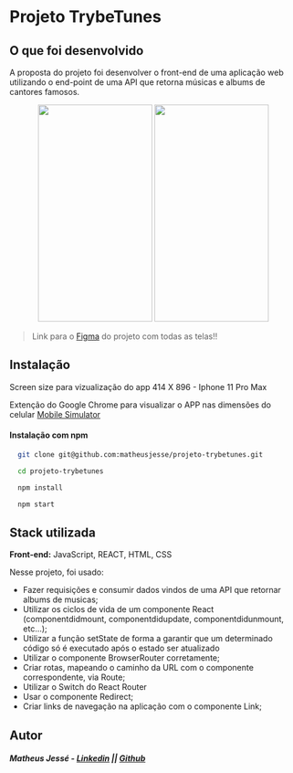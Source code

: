 # Projeto TrybeTunes

## O que foi desenvolvido

A proposta do projeto foi desenvolver o front-end de uma aplicação web utilizando o end-point de uma
API que retorna músicas e albums de cantores famosos.

<div style='display: 'flex'; align='center' '>
  <img src="https://user-images.githubusercontent.com/28015951/174238781-4335c317-4383-4d85-ab76-ccc131f4074d.png"  width="200" height="380"/>
  <img src="https://user-images.githubusercontent.com/28015951/174238814-79dcf955-ebda-4f49-abc8-a8541878d243.png"  width="200" height="380"/>
</div>

>Link para o [Figma](https://www.figma.com/file/WfRRsrQpXnev0GsATAi8Yu/Projeto-TrybeTunes?node-id=0%3A1) do projeto com todas as telas!!

## Instalação

Screen size para vizualização do app 414 X 896 - Iphone 11 Pro Max

Extenção do Google Chrome para visualizar o APP nas dimensões do celular [Mobile Simulator](https://chrome.google.com/webstore/detail/mobile-simulator-responsi/ckejmhbmlajgoklhgbapkiccekfoccmk)

#### Instalação com npm

```bash
  git clone git@github.com:matheusjesse/projeto-trybetunes.git
```
```bash
  cd projeto-trybetunes
```
```bash
  npm install
```
```bash
  npm start
```

## Stack utilizada

**Front-end:** JavaScript, REACT, HTML, CSS

Nesse projeto, foi usado:

- Fazer requisições e consumir dados vindos de uma API que retornar albums de musicas;
- Utilizar os ciclos de vida de um componente React (componentdidmount, componentdidupdate, componentdidunmount, etc...);
- Utilizar a função setState de forma a garantir que um determinado código só é executado após o estado ser atualizado
- Utilizar o componente BrowserRouter corretamente;
- Criar rotas, mapeando o caminho da URL com o componente correspondente, via Route;
- Utilizar o Switch do React Router
- Usar o componente Redirect;
- Criar links de navegação na aplicação com o componente Link;

## Autor
 ##### **Matheus Jessé** - [Linkedin](www.linkedin.com/in/matheusjesse) || [Github](https://github.com/matheusjesse)



